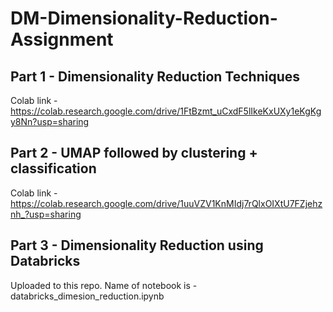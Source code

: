 # DM-Dimensionality-Reduction-Assignment

## Part 1 -  Dimensionality Reduction Techniques
Colab link - https://colab.research.google.com/drive/1FtBzmt_uCxdF5lIkeKxUXy1eKgKgy8Nn?usp=sharing

## Part 2 - UMAP followed by clustering + classification
Colab link - https://colab.research.google.com/drive/1uuVZV1KnMIdj7rQlxOIXtU7FZjehznh_?usp=sharing

## Part 3 - Dimensionality Reduction using Databricks
Uploaded to this repo. Name of notebook is - databricks_dimesion_reduction.ipynb
